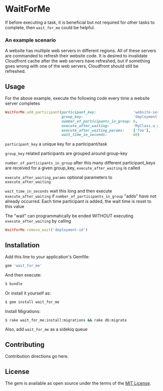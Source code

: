 # WaitForMe
If before executing a task, it is beneficial but not required for other tasks to complete, then 
`wait_for_me` could be helpful.

### An example scenario
A website has multiple web servers in different regions. 
All of these servers are commanded to refresh their website
code. It is desired to invalidate Cloudfront cache after the 
web servers have refreshed, but if something goes wrong
with one of the web servers, Cloudfront should still be refreshed.

## Usage
For the above example, execute the following code every time
a website server completes
```ruby
WaitForMe.add_participant(participant_key:                 'website-server-host-name', # the id of a task
                          group_key:                       'deployment-id', 
                          number_of_participants_in_group: 6, 
                          execute_after_waiting:           'MyClass.a_method',
                          execute_after_waiting_params:    ['foo'], 
                          wait_time_in_seconds:            60) 
```
`participant_key` a unique key for a participant/task

`group_key` related participants are grouped around group-key

`number_of_participants_in_group` after this many different participant_keys are received for a given group_key, `execute_after_waiting` is called

`execute_after_waiting_params` optional parameters to `execute_after_waiting`

`wait_time_in_seconds` wait this long and then execute `execute_after_waiting` if `number_of_participants_in_group` "adds" have not already occurred.
Each time  participant is added, the wait time is reset to this value

The "wait" can programmatically be ended WITHOUT executing  `execute_after_waiting` by calling
```ruby
WaitForMe.remove_wait('deployment-id')
``` 

## Installation
Add this line to your application's Gemfile:

```ruby
gem 'wait_for_me'
```

And then execute:
```bash
$ bundle
```

Or install it yourself as:
```bash
$ gem install wait_for_me
```
Install Migrations:
```bash 
$ rake wait_for_me:install:migrations && rake db:migrate
```
    
Also, add `wait_for_me` as a sidekiq queue
## Contributing
Contribution directions go here.

## License
The gem is available as open source under the terms of the [MIT License](https://opensource.org/licenses/MIT).
